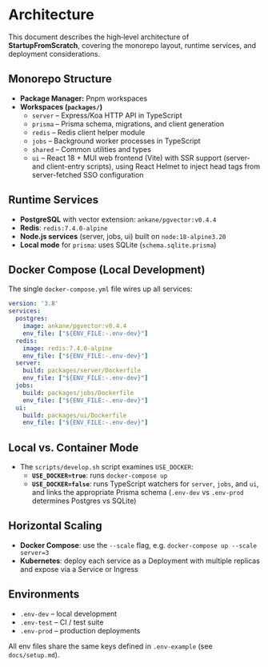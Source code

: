 # Architecture

This document describes the high‑level architecture of **StartupFromScratch**, covering the monorepo layout, runtime services, and deployment considerations.

## Monorepo Structure

- **Package Manager:** Pnpm workspaces
- **Workspaces (`packages/`)**
  - `server`     – Express/Koa HTTP API in TypeScript
  - `prisma`  – Prisma schema, migrations, and client generation
  - `redis`   – Redis client helper module
  - `jobs`       – Background worker processes in TypeScript
  - `shared`     – Common utilities and types
  - `ui`         – React 18 + MUI web frontend (Vite) with SSR support (server- and client-entry scripts), using React Helmet to inject head tags from server-fetched SSO configuration

## Runtime Services

- **PostgreSQL** with vector extension: `ankane/pgvector:v0.4.4`
- **Redis**: `redis:7.4.0-alpine`
- **Node.js services** (server, jobs, ui) built on `node:18-alpine3.20`
- **Local mode** for `prisma`: uses SQLite (`schema.sqlite.prisma`)

## Docker Compose (Local Development)

The single `docker-compose.yml` file wires up all services:

```yaml
version: '3.8'
services:
  postgres:
    image: ankane/pgvector:v0.4.4
    env_file: ["${ENV_FILE:-.env-dev}"]
  redis:
    image: redis:7.4.0-alpine
    env_file: ["${ENV_FILE:-.env-dev}"]
  server:
    build: packages/server/Dockerfile
    env_file: ["${ENV_FILE:-.env-dev}"]
  jobs:
    build: packages/jobs/Dockerfile
    env_file: ["${ENV_FILE:-.env-dev}"]
  ui:
    build: packages/ui/Dockerfile
    env_file: ["${ENV_FILE:-.env-dev}"]
``` 

## Local vs. Container Mode

- The `scripts/develop.sh` script examines `USE_DOCKER`:  
  - **`USE_DOCKER=true`**: runs `docker-compose up`  
  - **`USE_DOCKER=false`**: runs TypeScript watchers for `server`, `jobs`, and `ui`, and links the appropriate Prisma schema (`.env-dev` vs `.env-prod` determines Postgres vs SQLite)

## Horizontal Scaling

- **Docker Compose**: use the `--scale` flag, e.g. `docker-compose up --scale server=3`  
- **Kubernetes**: deploy each service as a Deployment with multiple replicas and expose via a Service or Ingress

## Environments

- `.env-dev`    – local development  
- `.env-test`   – CI / test suite  
- `.env-prod`   – production deployments  

All env files share the same keys defined in `.env-example` (see `docs/setup.md`). 